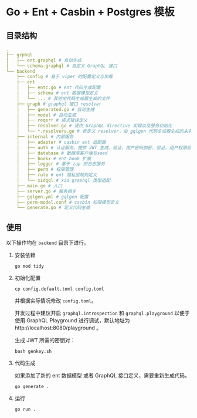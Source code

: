# Go + Ent + Casbin + Postgres 模板

## 目录结构

```yaml
.
├── grphql
│   ├── ent.graphql # 自动生成
│   └── schema.graphql # 自定义 GraphQL 接口
└── backend
    ├── config # 基于 viper 的配置定义与加载
    ├── ent
    │   ├── entc.go # ent 代码生成配置
    │   ├── schema # ent 数据模型定义
    │   └── ... # 其他由代码生成器生成的文件
    ├── graph # graphql 接口 resolver
    │   ├── generated.go # 自动生成
    │   ├── model # 自动生成
    │   ├── reqerr # 请求错误定义
    │   ├── resolver.go # 提供 GraphQL directive 实现以及服务初始化
    │   └── *.resolvers.go # 自定义 resolver，由 gqlgen 代码生成器生成的未实现接口（或者自己已经实现）
    ├── internal # 内部服务
    │   ├── adapter # casbin ent 适配器
    │   ├── auth # 认证服务，提供 JWT 生成、验证，用户密码加密、验证，用户权限验证等工具
    │   ├── database # 数据库客户端与seed
    │   ├── hookx # ent hook 扩展
    │   ├── logger # 基于 zap 的日志服务
    │   ├── perm # 权限管理
    │   ├── rule # ent 隐私层规则定义
    │   └── xidgql # xid graphql 类型适配
    ├── main.go # 入口
    ├── server.go # 服务相关
    ├── gqlgen.yml # gqlgen 配置
    ├── perm-model.conf # casbin 权限模型定义
    └── generate.go # 定义代码生成
```

## 使用

以下操作均在 `backend` 目录下进行。

1. 安装依赖
    
    ```shell
    go mod tidy
    ```

2. 初始化配置
    
    ```shell
    cp config.default.toml config.toml
    ```
    
    并根据实际情况修改 `config.toml`。

    开发过程中建议开启 `graphql.introspection` 和 `graphql.playground` 以便于使用 GraphQL Playground 进行调试，默认地址为 http://localhost:8080/playground 。
    
    生成 JWT 所需的密钥对：
    
    ```shell
    bash genkey.sh
    ```

3. 代码生成
    
    如果添加了新的 ent 数据模型 或者 GraphQL 接口定义，需要重新生成代码。
        
    ```shell
    go generate .
    ```

4. 运行
    
    ```shell
    go run .
    ```
